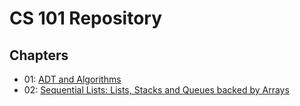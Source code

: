 # CS 101 Repository

## Chapters
* 01: [ADT and Algorithms](cs-101/cs-101-exercises/01-adt-and-algorithms/README.md)
* 02: [Sequential Lists: Lists, Stacks and Queues backed by Arrays](cs-101/cs-101-exercises/02-sequential-lists/README.md)
